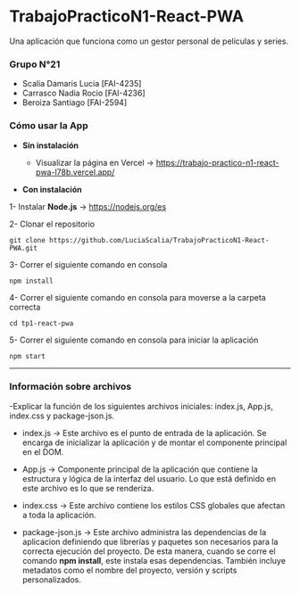 # TrabajoPracticoN1-React-PWA
Una aplicación que funciona como un gestor personal de películas y series.

### Grupo N°21
* Scalia Damaris Lucia [FAI-4235]
* Carrasco Nadia Rocio [FAI-4236]
* Beroiza Santiago [FAI-2594]

### Cómo usar la App

* **Sin instalación**
    * Visualizar la página en Vercel → https://trabajo-practico-n1-react-pwa-l78b.vercel.app/

* **Con instalación**

1- Instalar **Node.js** → https://nodejs.org/es

2- Clonar el repositorio 
```
git clone https://github.com/LuciaScalia/TrabajoPracticoN1-React-PWA.git
```

3- Correr el siguiente comando en consola
```
npm install
```

4- Correr el siguiente comando en consola para moverse a la carpeta correcta
```
cd tp1-react-pwa
```

5- Correr el siguiente comando en consola para iniciar la aplicación
```
npm start
```
---

### Información sobre archivos

-Explicar la función de los siguientes archivos iniciales: index.js, App.js, index.css y package-json.js.

* index.js → Este archivo es el punto de entrada de la aplicación. Se encarga de inicializar la aplicación y de montar el componente principal en el DOM.

* App.js → Componente principal de la aplicación que contiene la estructura y lógica de la interfaz del usuario. Lo que está definido en este archivo es lo que se renderiza.

* index.css → Este archivo contiene los estilos CSS globales que afectan a toda la aplicación. 

* package-json.js → Este archivo administra las dependencias de la aplicacion definiendo que librerías y paquetes son necesarios para la correcta ejecución del proyecto. De esta manera, cuando se corre el comando **npm install**, este instala esas dependencias. También incluye metadatos como el nombre del proyecto, versión y scripts personalizados.